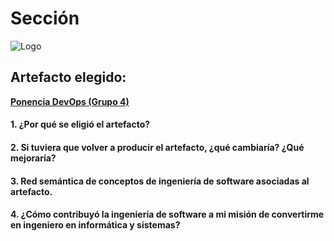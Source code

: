 # Sección

![Logo](https://cdn-icons.flaticon.com/png/512/5687/premium/5687273.png?token=exp=1637015344~hmac=83825be70f62cdbf881953e0ba3519d1)

## Artefacto elegido:

**[Ponencia DevOps (Grupo 4) ](https://github.com/ricardochianc/Portafolio_IngSoftware/blob/Seccion2/Seccion2/Jamboard%20grupo%204.pdf)**

#### 1. ¿Por qué se eligió el artefacto?

#### 2. Si tuviera que volver a producir el artefacto, ¿qué cambiaría? ¿Qué mejoraría?

#### 3. Red semántica de conceptos de ingeniería de software asociadas al artefacto.

#### 4. ¿Cómo contribuyó la ingeniería de software a mi misión de convertirme en ingeniero en informática y sistemas?